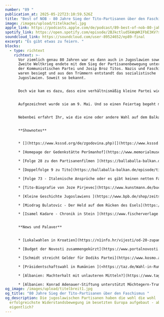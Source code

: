 ```yaml
---
number: "89 "
publication_at: 2025-05-22T23:10:59.526Z
title: "Best of NOB - 80 Jahre Sieg der Tito-Partisanen über den Faschismus "
image: /images/upload/titelkachel.jpg
apple_link: https://podcasts.apple.com/de/podcast/89-best-of-nob-80-jahre-sieg-der-tito-partisanen/id1170436903?i=1000709498987
spotify_link: https://open.spotify.com/episode/2BJkctludSkWqWKIFbE3KV?si=4a66fafefc014f4e
soundcloud_link: https://soundcloud.com/user-89524652/ep89-final
excerpt: "Es gibt etwas zu feiern. "
blocks:
  - type: richtext
    richtext: >-
      Vor ziemlich genau 80 Jahren war es dann auch in Jugoslawien soweit. Der
      Zweite Weltkrieg endete mit dem Sieg der Partisanenbewegung unter Führung
      der Kommunistischen Partei und Josip Broz Titos. Nazis und Faschisten
      waren besiegt und aus den Trümmern entstandt das sozialistische
      Jugoslawien. Soweit so bekannt.


      Doch wie kam es dazu, dass eine verhältnismäßig kleine Partei wie die KPJ die wohl erfolgreichste Widerstandsbewegung im besetzten Europa aufbauen konnte? Dieser Frage gehen Krsto und Danijel in dieser Folge nach...und liefern ein Best-of des Volksbefreiungskampfes in Jugoslawien.


      Aufgezeichnet wurde sie am 9. Mai. Und so einen Feiertag begeht man als Balkan-Podcast natürlich in einer Balkan-Metropole: Wien - besser gesagt: Dunja. Auf Einladung unserer FreundInnen vom Klub Slowenischer Student*Innen (KSŠŠD) in Wien durften wir diesen Podcast Live in ihren Klubräumen aufzeichnen. Und auch wenn Danijel es nicht ganz geheuer war, vor so vielen Sloweninnen und Slowenen aufzutreten, war es doch ein grandiose Abend, an dem wir Euch hiermit teilhaben lassen.


      Nebenbei erfahrt Ihr, wie die eine oder andere Wahl auf dem Balkan gelaufen ist, warum Milorad Dodik jetzt weniger Geld in der Tasche hat und warum in Kroatien ausgerechnet MinderheitenvertreterInnen die Wahlversprechen von Rechtsextremisten erfüllen.


      **Shownotes**


      * [](https://www.ksssd.org/de/zgodovina.php)[](https://www.ksssd.org/de/zgodovina.php)[Homepage des Klubs slowenischer Studierender in Wien](https://www.ksssd.org/de/zgodovina.php)

      * [Homepage der Gedenkstätte Peršmanhof](https://www.memorialmuseums.org/memorialmuseum/gedenkstatte-persmanhof)

      * [Folge 28 zu den Partisanenfilmen ](https://ballaballa-balkan.de/episode/partisanenfilme-oder-ganz-grosses-ballaballa-kino)

      * [Doppelfolge 9 zu Tito](https://ballaballa-balkan.de/episode/tito-teil-1-1892-1945)

      * [Folge 73 - Italenische Ansprüche oder es gibt keinen netten Faschismus](https://ballaballa-balkan.de/episode/italienische-ansprueche-oder-es-gibt-keinen-netten-faschismus)

      * [Tito-Biografie von Joze Pirjevec](https://www.kunstmann.de/buch/jo-e__pirjevec-tito-9783956142420/t-0/)

      * [Kleine Geschichte Jugoslawiens ](https://www.bpb.de/shop/zeitschriften/apuz/256921/kleine-geschichte-jugoslawiens/)(Marine-Janine-Calic bei BpB)

      * [Miodrag Bulatovic - Der Held auf dem Rücken des Esels](https://www.booklooker.de/B%C3%BCcher/Angebote/autor=Bulatovic%2C+Miodrag+%28Verfasser%29+und+Aus+d.+Serbokroat.+Ruth-Milena+Gradnik&titel=Der+Held+auf+dem+R%C3%BCcken+des+Esels+Roman+Das+besondere+Taschenbuch+%3B+39)

      * [Isamel Kadare - Chronik in Stein ](https://www.fischerverlage.de/buch/ismail-kadare-chronik-in-stein-9783104920870)


      **News und Palaver**


      * [Lokalwahlen in Kroatien](https://n1info.hr/vijesti/od-20-zupanija-hdz-u-prvom-krugu-slavi-u-njih-cak-16/) (N1, Kroatisch)

      * [Budget der Novosti zusammengekürzt](https://www.portalnovosti.com/ostra-osuda-smanjenja-financiranja-novosti) (Novosti, Kroatisch)

      * [Schmidt streicht Gelder für Dodiks Partei](https://www.kosmo.at/millionen-schlag-gegen-dodik-schmidt-dreht-seiner-partei-den-geldhahn-zu/) (Kosmo.at)

      * [Präsidentschaftswahl in Rumänien ](<https://taz.de/Wahl-in-Rumaenien/!6085827/ >)(taz)

      * [Albanien: Machterhalt mit unlauteren Mitteln?](https://www.tagesschau.de/ausland/europa/albanien-parlamentswahl-rama-102.html) (tagesschau.de) 

      * [Albanien: Konrad Adenauer-Stiftung unterstützt Möchtegern-Trump](<Stiftungen aus Deutschland und den USA stärken Albaniens Möchtegern-Trump den Rücken>) (Correctiv)
og_image: /images/upload/titelbreit1.jpg
og_title: "80 Jahre Sieg der Tito-Partisanen über den Faschismus "
og_description: Die jugoslawischen Partisanen haben die wohl die wohl
  erfolgreichste Widerstandsbewegung im besetzten Europa aufgebaut - aber wie
  eigentlich?
---
```

